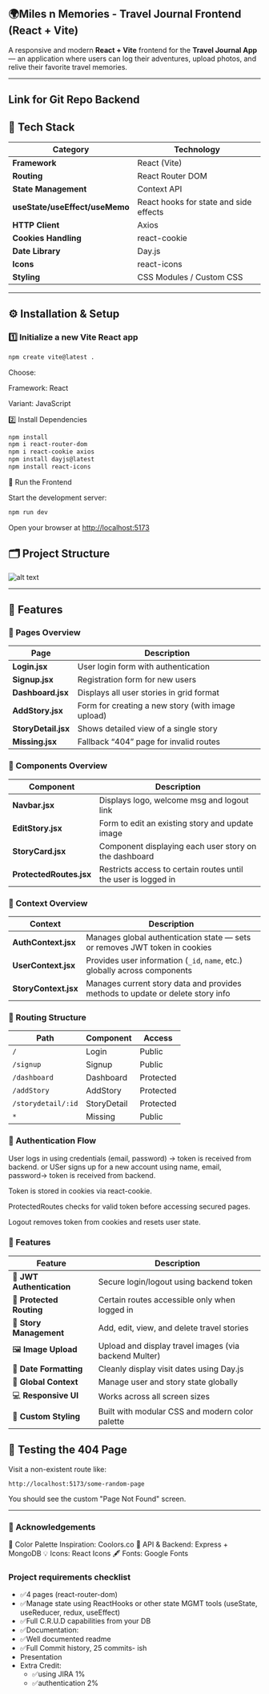 ## 🌍Miles n Memories -  Travel Journal Frontend (React + Vite)

A responsive and modern **React + Vite** frontend for the **Travel Journal App** — an application where users can log their adventures, upload photos, and relive their favorite travel memories.  

---


## Link for Git Repo Backend


## 🧰 Tech Stack

| Category | Technology |
|-----------|-------------|
| **Framework** | React (Vite) |
| **Routing** | React Router DOM |
| **State Management** | Context API |
| **useState/useEffect/useMemo** | React hooks for state and side effects       |
| **HTTP Client** | Axios |
| **Cookies Handling** | react-cookie |
| **Date Library** | Day.js |
| **Icons** | react-icons |
| **Styling** | CSS Modules / Custom CSS |

---

## ⚙️ Installation & Setup

### 1️⃣ Initialize a new Vite React app

```bash
npm create vite@latest .
```

Choose:

Framework: React

Variant: JavaScript

2️⃣ Install Dependencies

``` bash
npm install
npm i react-router-dom
npm i react-cookie axios 
npm install dayjs@latest
npm install react-icons
```

🚀 Run the Frontend

Start the development server:

``` bash
npm run dev
```
Open your browser at [http://localhost:5173](http://localhost:5173)

## 🗂️ Project Structure

![alt text](<Screenshot 2025-10-17 224159.png>)



---
## 📁 Features
### 📄 Pages Overview
| Page                | Description                                                 |
| ------------------- | ----------------------------------------------------------- |
| **Login.jsx**       | User login form with authentication                         |
| **Signup.jsx**      | Registration form for new users                             |
| **Dashboard.jsx**   | Displays all user stories in grid format                    |
| **AddStory.jsx**    | Form for creating a new story (with image upload)           |
| **StoryDetail.jsx** | Shows detailed view of a single story                       |
| **Missing.jsx**     | Fallback “404” page for invalid routes                      |


### 🧩 Components Overview
| Component               | Description                                                          |
| ----------------------- | -------------------------------------------------------------------- |
| **Navbar.jsx**          | Displays logo, welcome msg and logout link                           |
| **EditStory.jsx**       | Form to edit an existing story and update image                      |
| **StoryCard.jsx**       | Component displaying each user story on the dashboard                |
| **ProtectedRoutes.jsx** | Restricts access to certain routes until the user is logged in       |

### 🧠 Context Overview
| Context              | Description                                                                   |
| -------------------- | ----------------------------------------------------------------------------- |
| **AuthContext.jsx**  | Manages global authentication state — sets or removes JWT token in cookies    |
| **UserContext.jsx**  | Provides user information (`_id`, `name`, etc.) globally across components    |
| **StoryContext.jsx** | Manages current story data and provides methods to update or delete story info |

### 🧭 Routing Structure
| Path             | Component   | Access    |
| ---------------- | ----------- | --------- |
| `/`              | Login       | Public    |
| `/signup`        | Signup      | Public    |
| `/dashboard`     | Dashboard   | Protected |
| `/addStory`      | AddStory    | Protected |
| `/storydetail/:id`     | StoryDetail | Protected |
| `*`              | Missing     | Public    |

### 🔐 Authentication Flow

User logs in using credentials (email, password) → token is received from backend.
or
USer signs up for a new account using name, email, password→ token is received from backend.

Token is stored in cookies via react-cookie.

ProtectedRoutes checks for valid token before accessing secured pages.

Logout removes token from cookies and resets user state.

### 🧁 Features
| Feature                   | Description                                           |
| ------------------------- | ----------------------------------------------------- |
| 🔑 **JWT Authentication** | Secure login/logout using backend token               |
| 🧭 **Protected Routing**  | Certain routes accessible only when logged in         |
| 📖 **Story Management**   | Add, edit, view, and delete travel stories            |
| 🖼️ **Image Upload**      | Upload and display travel images (via backend Multer) |
| 📆 **Date Formatting**    | Cleanly display visit dates using Day.js              |
| 🧠 **Global Context**     | Manage user and story state globally                  |
| 💻 **Responsive UI**      | Works across all screen sizes                         |
| 🎨 **Custom Styling**     | Built with modular CSS and modern color palette       |


## 🧪 Testing the 404 Page

Visit a non-existent route like:

```
http://localhost:5173/some-random-page
```

You should see the custom "Page Not Found" screen.

---

### 🙌 Acknowledgements

🎨 Color Palette Inspiration: Coolors.co
🧭 API & Backend: Express + MongoDB
💡 Icons: React Icons
🖋️ Fonts: Google Fonts


### Project requirements checklist

- ✅4 pages (react-router-dom)
- ✅Manage state using ReactHooks or other state MGMT tools (useState, useReducer, redux, useEffect)
- ✅Full C.R.U.D capabilities from your DB
- ✅Documentation:
- ✅Well documented readme
- ✅Full Commit history, 25 commits- ish
- Presentation
- Extra Credit:
    - ✅using JIRA 1%    
    - ✅authentication 2%
